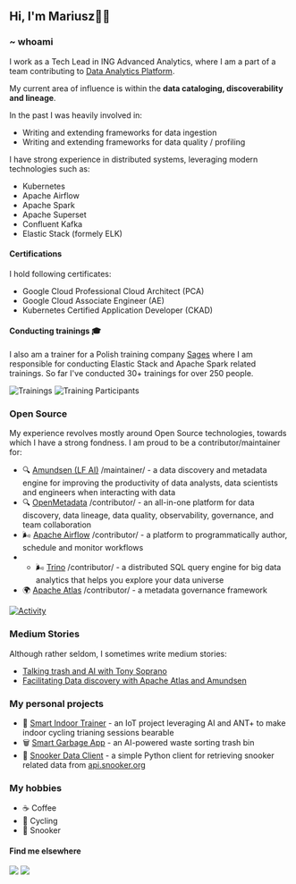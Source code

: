 ## Hi, I'm Mariusz✌🏻

### ~ whoami

I work as a Tech Lead in ING Advanced Analytics, where I am a part of a team contributing to [Data Analytics Platform](https://medium.com/wbaa/the-data-analytics-platform-91c6295c4e2). 

My current area of influence is within the **data cataloging, discoverability and lineage**. 

In the past I was heavily involved in:

- Writing and extending frameworks for data ingestion
- Writing and extending frameworks for data quality / profiling

I have strong experience in distributed systems, leveraging modern technologies such as:
- Kubernetes
- Apache Airflow
- Apache Spark
- Apache Superset
- Confluent Kafka
- Elastic Stack (formely ELK)
 
#### Certifications

I hold following certificates:
- Google Cloud Professional Cloud Architect (PCA)
- Google Cloud Associate Engineer (AE)
- Kubernetes Certified Application Developer (CKAD)

#### Conducting trainings 🎓

I also am a trainer for a Polish training company [Sages](https://www.sages.pl/) where I am responsible for conducting Elastic Stack and Apache Spark related trainings. So far I've conducted 30+ trainings for over 250 people.

![Trainings](https://img.shields.io/endpoint?style=for-the-badge&url=https://raw.githubusercontent.com/mgorsk1/training-badges/gh-pages/_data/trainings_count_badge.json)
![Training Participants](https://img.shields.io/endpoint?url=https://raw.githubusercontent.com/mgorsk1/training-badges/gh-pages/_data/training_participants_badge.json)

### Open Source

My experience revolves mostly around Open Source technologies, towards which I have a strong fondness. I am proud to be a contributor/maintainer for:

- 🔍 [Amundsen (LF AI)](https://github.com/amundsen-io/amundsen) /maintainer/ - a data discovery and metadata engine for improving the productivity of data analysts, data scientists and engineers when interacting with data
- 🔍 [OpenMetadata](https://github.com/open-metadata/OpenMetadata) /contributor/ - an all-in-one platform for data discovery, data lineage, data quality, observability, governance, and team collaboration
- 🌬️ [Apache Airflow](https://github.com/apache/airflow) /contributor/ - a platform to programmatically author, schedule and monitor workflows
- - 🌬️ [Trino](https://github.com/trinodb/trino) /contributor/ - a distributed SQL query engine for big data analytics that helps you explore your data universe
- 🌍 [Apache Atlas](https://github.com/apache/atlas) /contributor/ - a metadata governance framework

[![Activity](https://github-readme-stats.vercel.app/api?username=mgorsk1&show_icons=true&hide_title=true&hide_border=true)](https://github.com/mgorsk1)

### Medium Stories

Although rather seldom, I sometimes write medium stories:

- [Talking trash and AI with Tony Soprano](https://mariuszgorski.medium.com/talking-trash-and-ai-with-tony-soprano-15b88c7c930c)
- [Facilitating Data discovery with Apache Atlas and Amundsen](https://medium.com/wbaa/facilitating-data-discovery-with-apache-atlas-and-amundsen-631baa287c8b)

### My personal projects

- 🚴 [Smart Indoor Trainer](https://github.com/mgorsk1/trainr) - an IoT project leveraging AI and ANT+ to make indoor cycling trianing sessions bearable
- 🗑️ [Smart Garbage App](https://github.com/mgorsk1/garbage-detector-app) - an AI-powered waste sorting trash bin
- 🔴 [Snooker Data Client](https://github.com/mgorsk1/snooker) - a simple Python client for retrieving snooker related data from [api.snooker.org](http://api.snooker.org)

### My hobbies

- ☕ Coffee
- 🚴 Cycling
- 🔴 Snooker

#### Find me elsewhere

[<img src="https://img.shields.io/badge/LinkedIn-0077B5?style=for-the-badge&logo=linkedin&logoColor=white" />](https://www.linkedin.com/in/gorskimariusz/) [<img src="https://img.shields.io/badge/Medium-12100E?style=for-the-badge&logo=medium&logoColor=white" />](https://mariuszgorski.medium.com/)

